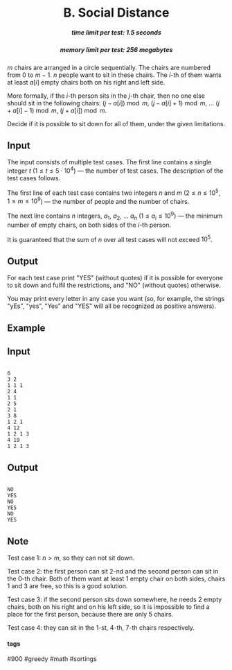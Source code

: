 <h1 style='text-align: center;'> B. Social Distance</h1>

<h5 style='text-align: center;'>time limit per test: 1.5 seconds</h5>
<h5 style='text-align: center;'>memory limit per test: 256 megabytes</h5>

$m$ chairs are arranged in a circle sequentially. The chairs are numbered from $0$ to $m-1$. $n$ people want to sit in these chairs. The $i$-th of them wants at least $a[i]$ empty chairs both on his right and left side. 

More formally, if the $i$-th person sits in the $j$-th chair, then no one else should sit in the following chairs: $(j-a[i]) \bmod m$, $(j-a[i]+1) \bmod m$, ... $(j+a[i]-1) \bmod m$, $(j+a[i]) \bmod m$.

Decide if it is possible to sit down for all of them, under the given limitations.

## Input

The input consists of multiple test cases. The first line contains a single integer $t$ ($1 \leq t \leq 5 \cdot 10^4$) — the number of test cases. The description of the test cases follows.

The first line of each test case contains two integers $n$ and $m$ ($2 \leq n \leq 10^5$, $1 \leq m \leq 10^9$) — the number of people and the number of chairs.

The next line contains $n$ integers, $a_1$, $a_2$, ... $a_n$ ($1 \leq a_i \leq 10^9$) — the minimum number of empty chairs, on both sides of the $i$-th person.

It is guaranteed that the sum of $n$ over all test cases will not exceed $10^5$.

## Output

For each test case print "YES" (without quotes) if it is possible for everyone to sit down and fulfil the restrictions, and "NO" (without quotes) otherwise.

You may print every letter in any case you want (so, for example, the strings "yEs", "yes", "Yes" and "YES" will all be recognized as positive answers).

## Example

## Input


```

6
3 2
1 1 1
2 4
1 1
2 5
2 1
3 8
1 2 1
4 12
1 2 1 3
4 19
1 2 1 3

```
## Output


```

NO
YES
NO
YES
NO
YES

```
## Note

Test case $1$: $n>m$, so they can not sit down.

Test case $2$: the first person can sit $2$-nd and the second person can sit in the $0$-th chair. Both of them want at least $1$ empty chair on both sides, chairs $1$ and $3$ are free, so this is a good solution.

Test case $3$: if the second person sits down somewhere, he needs $2$ empty chairs, both on his right and on his left side, so it is impossible to find a place for the first person, because there are only $5$ chairs.

Test case $4$: they can sit in the $1$-st, $4$-th, $7$-th chairs respectively.



#### tags 

#900 #greedy #math #sortings 